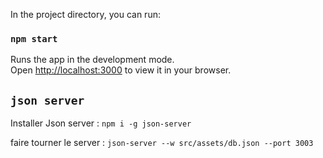 

In the project directory, you can run:

### `npm start`



Runs the app in the development mode.\
Open [http://localhost:3000](http://localhost:3000) to view it in your browser.

## `json server`

Installer Json server : `npm i -g json-server`

faire tourner le server : `json-server --w src/assets/db.json --port 3003`
